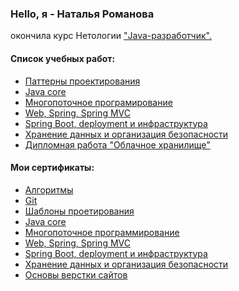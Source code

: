 ### Hello, я - Наталья Романова
окончила курс Нетологии ["Java-разработчик".](https://netology.ru/programs/java-developer?recommended_by=instant_search)

#### Список учебных работ:
- [Паттерны проектирования]()
- [Java core]()
- [Многопоточное програмирование](https://github.com/romanova-nat/list-multithreading-)
- [Web, Spring, Spring MVC](https://github.com/romanova-nat/list-web_spring_mvc)
- [Spring Boot, deployment и инфраструктура](https://github.com/romanova-nat/list-spring_boot)
- [Хранение данных и организация безопасности](https://github.com/romanova-nat/list-security)
- [Дипломная работа "Облачное хранилище"](https://github.com/romanova-nat/Cloude)

#### Мои сертификаты:
- [Алгоритмы](https://github.com/romanova-nat/sertifications/blob/main/Algo.jpeg)
- [Git](https://github.com/romanova-nat/sertifications/blob/main/Git.jpeg)
- [Шаблоны проетирования](https://github.com/romanova-nat/sertifications/blob/main/Patterns.jpeg)
- [Java core](https://github.com/romanova-nat/sertifications/blob/main/Java%20core.jpeg)
- [Многопоточное программирование](https://github.com/romanova-nat/sertifications/blob/main/Multithread.jpeg)
- [Web, Spring, Spring MVC](https://github.com/romanova-nat/sertifications/blob/main/Spring%20mvc%20.jpeg)
- [Spring Boot, deployment и инфраструктура](https://github.com/romanova-nat/sertifications/blob/main/Spring%20boot.jpeg)
- [Хранение данных и организация безопасности](https://github.com/romanova-nat/sertifications/blob/main/Security.jpeg)
- [Основы верстки сайтов](https://github.com/romanova-nat/sertifications/blob/main/html%20%26%20css.pdf)
